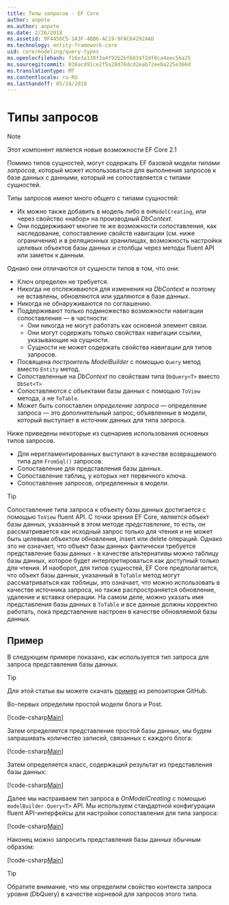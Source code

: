 ```yaml
---
title: Типы запросов - EF Core
author: anpete
ms.author: anpete
ms.date: 2/26/2018
ms.assetid: 9F4450C5-1A3F-4BB6-AC19-9FAC64292AAD
ms.technology: entity-framework-core
uid: core/modeling/query-types
ms.openlocfilehash: f16e3a130f3a4f92b2bf6014f2df0ca4eec56a25
ms.sourcegitcommit: 038acd91ce2f5a28d76dcd2eab72eeba225e366d
ms.translationtype: MT
ms.contentlocale: ru-RU
ms.lasthandoff: 05/14/2018
---
```

# <a name="query-types"></a>Типы запросов
> [!NOTE]
> Этот компонент является новые возможности EF Core 2.1

Помимо типов сущностей, могут содержать EF базовой модели _типами запросов_, который может использоваться для выполнения запросов к базе данных с данными, который не сопоставляется с типами сущностей.

Типы запросов имеют много общего с типами сущностей:

- Их можно также добавить в модель либо в `OnModelCreating`, или через свойство «набор» на производный _DbContext_.
- Они поддерживают многие те же возможности сопоставления, как наследование, сопоставление свойств навигации (см. ниже ограничения) и в реляционных хранилищах, возможность настройки целевых объектов базы данных и столбцы через методы fluent API или заметок к данным.

Однако они отличаются от сущности типов в том, что они:

- Ключ определен не требуется.
- Никогда не отслеживаются для изменения на _DbContext_ и поэтому не вставлены, обновляются или удаляются в базе данных.
- Никогда не обнаруживаются по соглашению.
- Поддерживают только подмножество возможности навигации сопоставление — в частности:
  - Они никогда не могут работать как основной элемент связи.
  - Они могут содержать только свойствах навигации ссылки, указывающие на сущности.
  - Сущности не может содержать свойства навигации для типов запросов.
- Посвящена _построитель ModelBuilder_ с помощью `Query` метод вместо `Entity` метод.
- Сопоставленные на _DbContext_ по свойствам типа `DbQuery<T>` вместо `DbSet<T>`
- Сопоставляются с объектами базы данных с помощью `ToView` метода, а не `ToTable`.
- Может быть сопоставлен _определение запроса_ — определение запроса — это дополнительный запрос, объявленные в модели, который выступает в источник данных для типа запроса.

Ниже приведены некоторые из сценариев использования основных типов запросов.

- Для нерегламентированных выступают в качестве возвращаемого типа для `FromSql()` запросов.
- Сопоставление для представления базы данных.
- Сопоставление таблиц, у которых нет первичного ключа.
- Сопоставление запросов, определенных в модели.

> [!TIP]
> Сопоставление типа запроса к объекту базы данных достигается с помощью `ToView` fluent API. С точки зрения EF Core, является объект базы данных, указанный в этом методе _представление_, то есть, он рассматривается как исходный запрос только для чтения и не может быть целевым объектом обновления, insert или delete операций. Однако это не означает, что объект базы данных фактически требуется представление базы данных - в качестве альтернативы можно таблицу базы данных, которое будет интерпретироваться как доступный только для чтения. И наоборот, для типов сущностей, EF Core предполагается, что объект базы данных, указанный в `ToTable` метод могут рассматриваться как _таблицы_, это означает, что можно использовать в качестве источника запроса, но также распространяется обновление, удаление и вставка операции. На самом деле, можно указать имя представления базы данных в `ToTable` и все данные должны корректно работать, пока представление настроен в качестве обновляемой базы данных.

## <a name="example"></a>Пример

В следующем примере показано, как используется тип запроса для запроса представления базы данных.

> [!TIP]
> Для этой статьи вы можете скачать [пример](https://github.com/aspnet/EntityFrameworkCore/tree/dev/samples/QueryTypes) из репозитория GitHub.

Во-первых определим простой модели блога и Post.

[!code-csharp[Main](../../../efcore-dev/samples/QueryTypes/Program.cs#Entities)]

Затем определяется представление простой базы данных, мы будем запрашивать количество записей, связанных с каждого блога:

[!code-csharp[Main](../../../efcore-dev/samples/QueryTypes/Program.cs#View)]

Затем определяется класс, содержащий результат из представления базы данных:

[!code-csharp[Main](../../../efcore-dev/samples/QueryTypes/Program.cs#QueryType)]

Далее мы настраиваем тип запроса в _OnModelCreating_ с помощью `modelBuilder.Query<T>` API.
Мы используем стандартной конфигурации fluent API-интерфейсы для настройки сопоставления для типа запроса:

[!code-csharp[Main](../../../efcore-dev/samples/QueryTypes/Program.cs#Configuration)]

Наконец можно запросить представления базы данных обычным образом:

[!code-csharp[Main](../../../efcore-dev/samples/QueryTypes/Program.cs#Query)]

> [!TIP]
> Обратите внимание, что мы определили свойство контекста запроса уровня (DbQuery) в качестве корневой для запросов этого типа.
